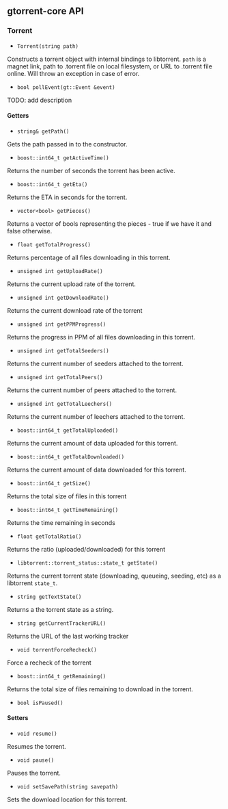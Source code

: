 gtorrent-core API
----
### Torrent
- `Torrent(string path)`

Constructs a torrent object with internal bindings to libtorrent. `path` is a magnet link, path to .torrent file on local filesystem, or URL to .torrent file online. Will throw an exception in case of error.

- `bool pollEvent(gt::Event &event)`

TODO: add description 

#### Getters

- `string& getPath()`

Gets the path passed in to the constructor.

- `boost::int64_t getActiveTime()`

Returns the number of seconds the torrent has been active.

- `boost::int64_t getEta()` 

Returns the ETA in seconds for the torrent.

- `vector<bool> getPieces()` 

Returns a vector of bools representing the pieces - true if we have it and false otherwise.

- `float getTotalProgress()`

Returns percentage of all files downloading in this torrent.

- `unsigned int getUploadRate()`

Returns the current upload rate of the torrent.

- `unsigned int getDownloadRate()`

Returns the current download rate of the torrent

- `unsigned int getPPMProgress()`

Returns the progress in PPM of all files downloading in this torrent.

- `unsigned int getTotalSeeders()`

Returns the current number of seeders attached to the torrent.

- `unsigned int getTotalPeers()`

Returns the current number of peers attached to the torrent.

- `unsigned int getTotalLeechers()`

Returns the current number of leechers attached to the torrent.

- `boost::int64_t getTotalUploaded()`

Returns the current amount of data uploaded for this torrent.

- `boost::int64_t getTotalDownloaded()`

Returns the current amount of data downloaded for this torrent.

- `boost::int64_t getSize()`

Returns the total size of files in this torrent

- `boost::int64_t getTimeRemaining()`

Returns the time remaining in seconds

- `float getTotalRatio()`

Returns the ratio (uploaded/downloaded) for this torrent

- `libtorrent::torrent_status::state_t getState()`

Returns the current torrent state (downloading, queueing, seeding, etc) as a libtorrent `state_t`.

- `string getTextState()`

Returns a the torrent state as a string.

- `string getCurrentTrackerURL()`

Returns the URL of the last working tracker

- `void torrentForceRecheck()`

Force a recheck of the torrent

- `boost::int64_t getRemaining()`

Returns the total size of files remaining to download in the torrent.

- `bool isPaused()`

#### Setters

- `void resume()`

Resumes the torrent.

- `void pause()`

Pauses the torrent.

- `void setSavePath(string savepath)`

Sets the download location for this torrent.

